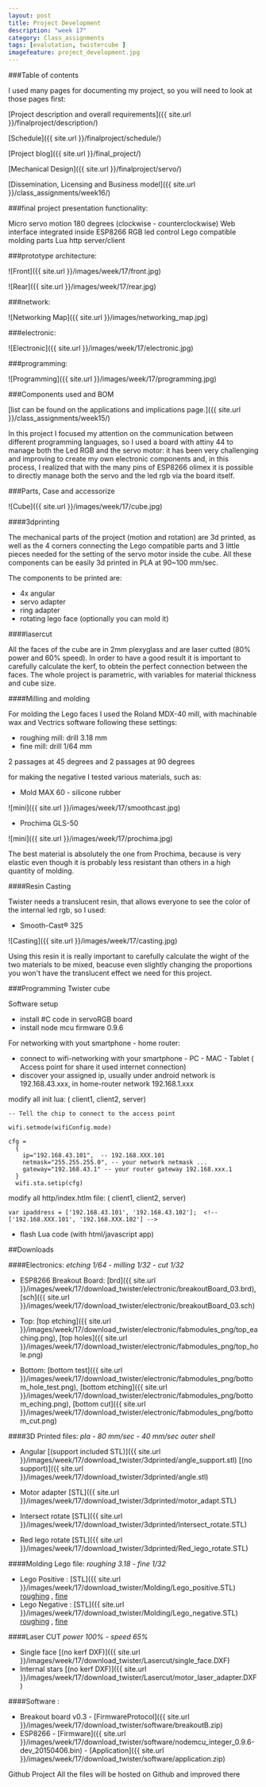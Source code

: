 ```yaml
---
layout: post
title: Project Development
description: "week 17"
category: Class_assignments
tags: [evalutation, twistercube ]
imagefeature: project_development.jpg
---
```


###Table of contents

I used many pages for documenting my project, so you will need to look at those pages first:

[Project description and overall requirements]({{ site.url }}/finalproject/description/) 

[Schedule]({{ site.url }}/finalproject/schedule/)

[Project blog]({{ site.url }}/final_project/)

[Mechanical Design]({{ site.url }}/finalproject/servo/)

[Dissemination, Licensing and Business model]({{ site.url }}/class_assignments/week16/)



###final project presentation functionality:

Micro servo motion 180 degrees (clockwise - counterclockwise)
Web interface integrated inside ESP8266
RGB led control
Lego compatible molding parts
Lua http server/client

###prototype architecture:

![Front]({{ site.url }}/images/week/17/front.jpg)

![Rear]({{ site.url }}/images/week/17/rear.jpg)

###network:

![Networking Map]({{ site.url }}/images/networking_map.jpg)

###electronic:

![Electronic]({{ site.url }}/images/week/17/electronic.jpg)

###programming:

![Programming]({{ site.url }}/images/week/17/programming.jpg)


###Components used and BOM 

[list can be found on the applications and implications page.]({{ site.url }}/class_assignments/week15/)

In this project I focused my attention on the communication between different programming languages, so I used a board with attiny 44 to manage both the Led RGB and the servo motor: it has been very challenging and improving to create my own electronic components and, in this process, I realized that with the many pins of ESP8266 olimex it is possible to directly manage both the servo and the led rgb via the board itself.



###Parts, Case and accessorize

![Cube]({{ site.url }}/images/week/17/cube.jpg)

####3dprinting

The mechanical parts of the project (motion and rotation) are 3d printed, as well as the 4 corners connecting the Lego compatible parts and 3 little pieces needed for the setting of the servo motor inside the cube. All these components can  be easily 3d printed in PLA at 90~100 mm/sec. 

The components to be printed are:

- 4x angular
- servo adapter
- ring adapter
- rotating lego face (optionally you can mold it)

####lasercut

All the faces of the cube are in 2mm plexyglass and are laser cutted (80% power and 60% speed). In order to have a good result it is important to carefully calculate the kerf, to obtein the perfect connection between the faces.
The whole project is parametric, with variables for material thickness and cube size.


####Milling and molding

For molding the Lego faces I used the Roland MDX-40 mill, with machinable wax and Vectrics software following these settings:


- roughing mill: drill 3.18 mm
- fine mill: drill 1/64 mm

2 passages at 45 degrees and 2 passages at 90 degrees

for making the negative I tested various materials, such as: 

- Mold MAX 60 - silicone rubber

![mini]({{ site.url }}/images/week/17/smoothcast.jpg)

- Prochima GLS-50 

![mini]({{ site.url }}/images/week/17/prochima.jpg)

The best material is absolutely the one from Prochima, because is very elastic even though it is probably less resistant than others in a high quantity of molding.

####Resin Casting

Twister needs a translucent resin, that allows everyone to see the color of the internal led rgb, so I used: 

+ Smooth-Cast® 325

![Casting]({{ site.url }}/images/week/17/casting.jpg)

Using this resin it is really important to carefully calculate the wight of the two materials to be mixed, beacuse even slightly changing the proportions you won't have the translucent effect we need for this project.

###Programming Twister cube 

Software setup

- install #C code in servoRGB board
- install node mcu firmware 0.9.6 


For networking with yout smartphone - home router:

- connect to wifi-networking with your smartphone - PC - MAC - Tablet ( Access point for share it used internet connection)
- discover your assigned ip, usually under android network is 192.168.43.xxx, in home-router network 192.168.1.xxx

modify all init lua: ( client1, client2, server)

	-- Tell the chip to connect to the access point

	wifi.setmode(wifiConfig.mode)

	cfg =
	  {
	    ip="192.168.43.101",  -- 192.168.XXX.101
	    netmask="255.255.255.0", -- your network netmask ...
	    gateway="192.168.43.1" -- your router gateway 192.168.xxx.1
	  }
	  wifi.sta.setip(cfg)

modify all http/index.htlm file: ( client1, client2, server)

	var ipaddress = ['192.168.43.101', '192.168.43.102'];  <!-- ['192.168.XXX.101', '192.168.XXX.102'] -->
	

- flash Lua code (with html/javascript app)


##Downloads



####Electronics:
*etching 1/64 - milling 1/32 - cut 1/32*

- ESP8266 Breakout Board: [brd]({{ site.url }}/images/week/17/download_twister/electronic/breakoutBoard_03.brd), [sch]({{ site.url }}/images/week/17/download_twister/electronic/breakoutBoard_03.sch)

+ Top: [top etching]({{ site.url }}/images/week/17/download_twister/electronic/fabmodules_png/top_eaching.png), [top holes]({{ site.url }}/images/week/17/download_twister/electronic/fabmodules_png/top_hole.png)

+ Bottom: [bottom test]({{ site.url }}/images/week/17/download_twister/electronic/fabmodules_png/bottom_hole_test.png), [bottom etching]({{ site.url }}/images/week/17/download_twister/electronic/fabmodules_png/bottom_eching.png), [bottom cut]({{ site.url }}/images/week/17/download_twister/electronic/fabmodules_png/bottom_cut.png)


####3D Printed files:
*pla - 80 mm/sec - 40 mm/sec outer shell*


- Angular [(support included STL)]({{ site.url }}/images/week/17/download_twister/3dprinted/angle_support.stl) [(no support)]({{ site.url }}/images/week/17/download_twister/3dprinted/angle.stl)
 
- Motor adapter [STL]({{ site.url }}/images/week/17/download_twister/3dprinted/motor_adapt.STL)
 
 
- Intersect rotate [STL]({{ site.url }}/images/week/17/download_twister/3dprinted/Intersect_rotate.STL)

- Red lego rotate [STL]({{ site.url }}/images/week/17/download_twister/3dprinted/Red_lego_rotate.STL)


####Molding Lego file:
*roughing 3.18 - fine 1/32*


- Lego Positive : [STL]({{ site.url }}/images/week/17/download_twister/Molding/Lego_positive.STL) [roughing]() , [fine]()
- Lego Negative : [STL]({{ site.url }}/images/week/17/download_twister/Molding/Lego_negative.STL) [roughing]() , [fine]()


####Laser CUT
*power 100% - speed 65%*


- Single face [(no kerf DXF)]({{ site.url }}/images/week/17/download_twister/Lasercut/single_face.DXF)
- Internal stars [(no kerf DXF)]({{ site.url }}/images/week/17/download_twister/Lasercut/motor_laser_adapter.DXF)


####Software :

- Breakout board v0.3 - [FirmwareProtocol]({{ site.url }}/images/week/17/download_twister/software/breakoutB.zip)
- ESP8266 - [Firmware]({{ site.url }}/images/week/17/download_twister/software/nodemcu_integer_0.9.6-dev_20150406.bin) - [Application]({{ site.url }}/images/week/17/download_twister/software/application.zip)


Github Project
All the files will be hosted on Github and improved there
